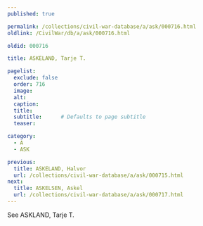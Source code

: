 ```yaml
---
published: true

permalink: /collections/civil-war-database/a/ask/000716.html
oldlink: /CivilWar/db/a/ask/000716.html

oldid: 000716

title: ASKELAND, Tarje T.

pagelist:
  exclude: false
  order: 716
  image: 
  alt:
  caption:
  title:
  subtitle:      # Defaults to page subtitle
  teaser:

category: 
  - A 
  - ASK

previous:
  title: ASKELAND, Halvor
  url: /collections/civil-war-database/a/ask/000715.html  
next:
  title: ASKELSEN, Askel
  url: /collections/civil-war-database/a/ask/000717.html   
---
```

See ASKLAND, Tarje T.